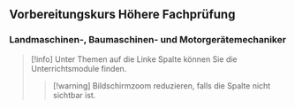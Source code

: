 ## Vorbereitungskurs Höhere Fachprüfung 
### Landmaschinen-, Baumaschinen- und Motorgerätemechaniker

>[!info] 
>Unter Themen auf die Linke Spalte können Sie die Unterrichtsmodule finden.
>>[!warning] Bildschirmzoom reduzieren, falls die Spalte nicht sichtbar ist.
